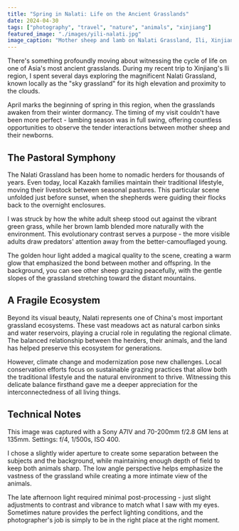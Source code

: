 ```yaml
---
title: "Spring in Nalati: Life on the Ancient Grasslands"
date: 2024-04-30
tags: ["photography", "travel", "nature", "animals", "xinjiang"]
featured_image: "./images/yili-nalati.jpg"
image_caption: "Mother sheep and lamb on Nalati Grassland, Ili, Xinjiang"
---
```


There's something profoundly moving about witnessing the cycle of life on one of Asia's most ancient grasslands. During my recent trip to Xinjiang's Ili region, I spent several days exploring the magnificent Nalati Grassland, known locally as the "sky grassland" for its high elevation and proximity to the clouds.

April marks the beginning of spring in this region, when the grasslands awaken from their winter dormancy. The timing of my visit couldn't have been more perfect - lambing season was in full swing, offering countless opportunities to observe the tender interactions between mother sheep and their newborns.

## The Pastoral Symphony

The Nalati Grassland has been home to nomadic herders for thousands of years. Even today, local Kazakh families maintain their traditional lifestyle, moving their livestock between seasonal pastures. This particular scene unfolded just before sunset, when the shepherds were guiding their flocks back to the overnight enclosures.

I was struck by how the white adult sheep stood out against the vibrant green grass, while her brown lamb blended more naturally with the environment. This evolutionary contrast serves a purpose - the more visible adults draw predators' attention away from the better-camouflaged young.

The golden hour light added a magical quality to the scene, creating a warm glow that emphasized the bond between mother and offspring. In the background, you can see other sheep grazing peacefully, with the gentle slopes of the grassland stretching toward the distant mountains.

## A Fragile Ecosystem

Beyond its visual beauty, Nalati represents one of China's most important grassland ecosystems. These vast meadows act as natural carbon sinks and water reservoirs, playing a crucial role in regulating the regional climate. The balanced relationship between the herders, their animals, and the land has helped preserve this ecosystem for generations.

However, climate change and modernization pose new challenges. Local conservation efforts focus on sustainable grazing practices that allow both the traditional lifestyle and the natural environment to thrive. Witnessing this delicate balance firsthand gave me a deeper appreciation for the interconnectedness of all living things.

## Technical Notes

This image was captured with a Sony A7IV and 70-200mm f/2.8 GM lens at 135mm. Settings: f/4, 1/500s, ISO 400.

I chose a slightly wider aperture to create some separation between the subjects and the background, while maintaining enough depth of field to keep both animals sharp. The low angle perspective helps emphasize the vastness of the grassland while creating a more intimate view of the animals.

The late afternoon light required minimal post-processing - just slight adjustments to contrast and vibrance to match what I saw with my eyes. Sometimes nature provides the perfect lighting conditions, and the photographer's job is simply to be in the right place at the right moment. 